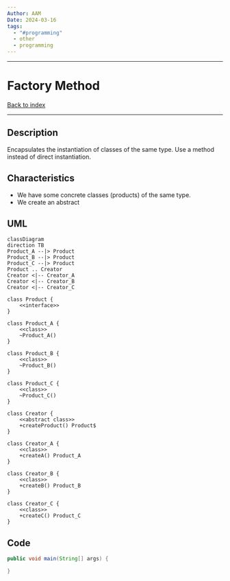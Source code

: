 ```yaml
---
Author: AAM
Date: 2024-03-16
tags:
  - "#programming"
  - other
  - programming
---
```

---
# Factory Method

[Back to index](../PATTERNS.md)

---

## Description

Encapsulates the instantiation of classes of the same type.
Use a method instead of direct instantiation.

## Characteristics

- We have some concrete classes (products) of the same type.
- We create an abstract

## UML

```mermaid
classDiagram
direction TB
Product_A --|> Product
Product_B --|> Product
Product_C --|> Product
Product .. Creator
Creator <|-- Creator_A
Creator <|-- Creator_B
Creator <|-- Creator_C

class Product {
	<<interface>>
}

class Product_A {
	<<class>>
	~Product_A()
}

class Product_B {
	<<class>>
	~Product_B()
}

class Product_C {
	<<class>>
	~Product_C()
}

class Creator {
	<<abstract class>>
	+createProduct() Product$
}

class Creator_A {
	<<class>>
	+createA() Product_A
}

class Creator_B {
	<<class>>
	+createB() Product_B
}

class Creator_C {
	<<class>>
	+createC() Product_C
}

```

## Code

```java
public void main(String[] args) {

}
```